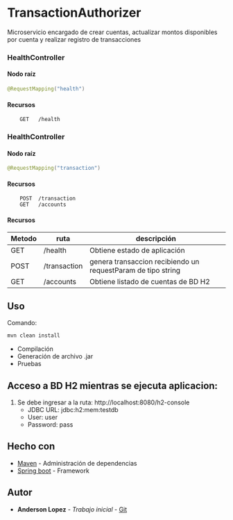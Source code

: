 # TransactionAuthorizer

Microservicio encargado de crear cuentas, actualizar montos disponibles por cuenta y realizar registro de transacciones


### HealthController

#### Nodo raíz
```java
@RequestMapping("health")
```
#### Recursos
```
    GET   /health
```

### HealthController

#### Nodo raíz
```java
@RequestMapping("transaction")
```
#### Recursos
```
    POST  /transaction
    GET   /accounts
```




#### Recursos 
Metodo | ruta | descripción
--- | --- | ---
GET | /health | Obtiene estado de aplicación
POST | /transaction | genera transaccion recibiendo un requestParam de tipo string
GET | /accounts | Obtiene listado de cuentas de BD H2



## Uso

Comando:
```bash
mvn clean install
```

- Compilación
- Generación de archivo .jar
- Pruebas


## Acceso a BD H2 mientras se ejecuta aplicacion:
1. Se debe ingresar a la ruta: http://localhost:8080/h2-console
   - JDBC URL: jdbc:h2:mem:testdb
   - User: user
   - Password: pass
   



## Hecho con

* [Maven](https://maven.apache.org/) - Administración de dependencias
* [Spring boot](https://spring.io/guides/gs/spring-boot/) - Framework

## Autor

* **Anderson Lopez** - *Trabajo inicial* - [Git](https://github.com/AsLopez)